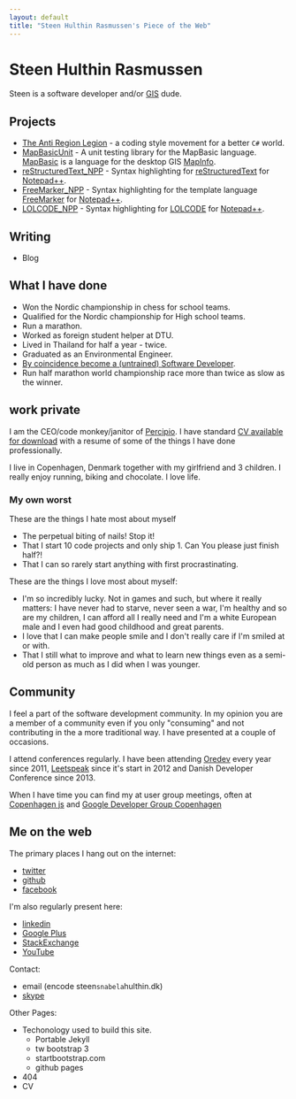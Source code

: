 ```yaml
---
layout: default
title: "Steen Hulthin Rasmussen's Piece of the Web"
---
```


# Steen Hulthin Rasmussen

Steen is a software developer and/or [GIS](http://en.wikipedia.org/wiki/Geographic_information_system) dude. 

## Projects

* [The Anti Region Legion](http://anti-region-legion.org) - a coding style movement for a better `C#` world. 
* [MapBasicUnit](http://steenhulthin.github.io/MapBasicUnit/) - A unit testing library for the MapBasic language. [MapBasic](http://www.mapinfo.com/product/mapinfo-mapbasic/) is a language for the desktop GIS [MapInfo](http://www.mapinfo.com/).
* [reStructuredText_NPP](http://steenhulthin.github.io/reStructuredText_NPP/) - Syntax highlighting for [reStructuredText](http://en.wikipedia.org/wiki/ReStructuredText) for [Notepad++](http://notepad-plus-plus.org/).
* [FreeMarker_NPP](http://steenhulthin.github.io/freemarker_NPP/) - Syntax highlighting for the template language [FreeMarker](http://en.wikipedia.org/wiki/ReStructuredText) for [Notepad++](http://notepad-plus-plus.org/).
* [LOLCODE_NPP](http://steenhulthin.github.io/LOLCODE_NPP/) - Syntax highlighting for [LOLCODE](http://en.wikipedia.org/wiki/LOLCODE) for [Notepad++](http://notepad-plus-plus.org/).


## Writing

* Blog

## What I have done 

* Won the Nordic championship in chess for school teams.
* Qualified for the Nordic championship for High school teams.
* Run a marathon.
* Worked as foreign student helper at DTU. 
* Lived in Thailand for half a year - twice.
* Graduated as an Environmental Engineer.
* [By coincidence become a (untrained) Software Developer](http://steen.hulthin.dk/blog/the-programmer-or-there-and-never-back-again/).
* Run half marathon world championship race more than twice as slow as the winner.


## work private

I am the CEO/code monkey/janitor of [Percipio](http://percipio.dk). I have standard [CV available for download](https://dl.dropboxusercontent.com/u/211064/percipio/CV/cv_steen_hulthin_rasmussen.pdf) with a resume of some of the things I have done professionally. 

I live in Copenhagen, Denmark together with my girlfriend and 3 children. I really enjoy running, biking and chocolate. I love life.

### My own worst

These are the things I hate most about myself

* The perpetual biting of nails! Stop it!
* That I start 10 code projects and only ship 1. Can You please just finish half?!
* That I can so rarely start anything with first procrastinating.

These are the things I love most about myself: 

* I'm so incredibly lucky. Not in games and such, but where it really matters: I have never had to starve, never seen a war, I'm healthy and so are my children, I can afford all I really need and I'm a white European male and I even had good childhood and great parents.
* I love that I can make people smile and I don't really care if I'm smiled at or with.
* That I still what to improve and what to learn new things even as a semi-old person as much as I did when I was younger. 

## Community

I feel a part of the software development community. In my opinion you are a member of a community even if you only "consuming" and not contributing in the a more traditional way. I have presented at a couple of occasions. 

I attend conferences regularly. I have been attending [Oredev](http://oredev.org) every year since 2011, [Leetspeak](http://leetspeak.se) since it's start in 2012 and Danish Developer Conference since 2013.

When I have time you can find my at user group meetings, often at [Copenhagen js](http://copenhagenjs.dk/) and [Google Developer Group Copenhagen](https://plus.google.com/113724797202166933848/about)

## Me on the web

The primary places I hang out on the internet:
* [twitter](http://twitter.com/steenhulthin)
* [github](http://github.com/steenhulthin)
* [facebook](https://www.facebook.com/steenhulthin)

I'm also regularly present here: 
- [linkedin](https://www.linkedin.com/in/steenhulthin)
- [Google Plus](https://plus.google.com/+SteenHulthinRasmussen)
- [StackExchange](http://stackexchange.com/users/287456/steenhulthin?tab=accounts)
- [YouTube](https://www.youtube.com/user/steenhulthin)

Contact:
- email (encode steen`snabela`hulthin.dk)
- [skype](skype:steenhulthin?call)


Other Pages:

* Techonology used to build this site.
	* Portable Jekyll
	* tw bootstrap 3
	* startbootstrap.com
	* github pages
* 404
* CV
